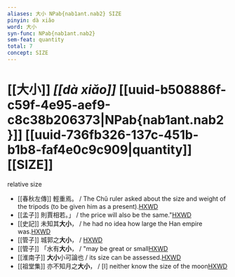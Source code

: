```yaml
---
aliases: 大小 NPab{nab1ant.nab2} SIZE
pinyin: dà xiǎo
word: 大小
syn-func: NPab{nab1ant.nab2}
sem-feat: quantity
total: 7
concept: SIZE 
---
```

# [[大小]] *[[dà xiǎo]]*  [[uuid-b508886f-c59f-4e95-aef9-c8c38b206373|NPab{nab1ant.nab2}]] [[uuid-736fb326-137c-451b-b1b8-faf4e0c9c909|quantity]] [[SIZE]]
relative size
 - [[春秋左傳]] 輕重焉。 / The Chǔ ruler asked about the size and weight of the tripods (to be given him as a present).[HXWD](https://hxwd.org/textview.html?location=KR1e0001_tls_007-60a.7)
 - [[孟子]] 則賈相若。」 / the price will also be the same."[HXWD](https://hxwd.org/textview.html?location=KR1h0001_tls_005-51a.1)
 - [[史記]] 未知其**大小**， / he had no idea how large the Han empire was.[HXWD](https://hxwd.org/textview.html?location=KR2a0001_tls_123-17a.20)
 - [[管子]] 城郭之**大小**， / [HXWD](https://hxwd.org/textview.html?location=KR3c0001_tls_010-50a.10)
 - [[管子]] 「水有**大小**， / "may be great or small[HXWD](https://hxwd.org/textview.html?location=KR3c0001_tls_018-48a.5)
 - [[淮南子]] **大小**小可論也 / its size can be assessed.[HXWD](https://hxwd.org/textview.html?location=KR3j0010_tls_013-27a.25)
 - [[祖堂集]] 亦不知月之**大小**， / [I] neither know the size of the moon[HXWD](https://hxwd.org/textview.html?location=KR6q0002_Yan_003-1110a.38)